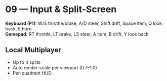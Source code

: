 # 09 — Input & Split-Screen
**Keyboard (P1):** W/S throttle/brake, A/D steer, Shift drift, Space item, Q look back, E horn  
**Gamepad:** RT throttle, LT brake, LS steer, A item, B drift, Y look back

## Local Multiplayer
- Up to 4 splits
- Auto render-scale per viewport (0.7–1.0)
- Per-quadrant HUD
